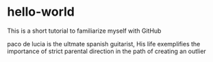 # hello-world
This is a short tutorial to familiarize myself with GitHub

paco de lucia is the ultmate spanish guitarist, His life exemplifies the importance of strict parental direction in the path of creating an outlier

